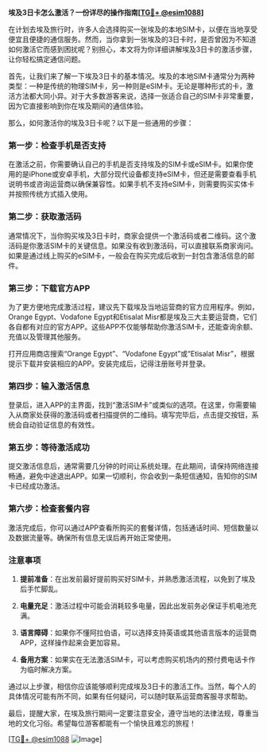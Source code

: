 **埃及3日卡怎么激活？一份详尽的操作指南[[TG💪+ @esim1088](https://t.me/s/esim1088)]**

在计划去埃及旅行时，许多人会选择购买一张埃及的本地SIM卡，以便在当地享受便宜且便捷的通信服务。然而，当你拿到一张埃及的3日卡时，是否曾因为不知道如何激活它而感到困扰呢？别担心，本文将为你详细讲解埃及3日卡的激活步骤，让你轻松搞定通信问题。

首先，让我们来了解一下埃及3日卡的基本情况。埃及的本地SIM卡通常分为两种类型：一种是传统的物理SIM卡，另一种则是eSIM卡。无论是哪种形式的卡，激活方法都大同小异。对于大多数游客来说，选择一张适合自己的SIM卡非常重要，因为它直接影响到你在埃及期间的通信体验。

那么，如何激活你的埃及3日卡呢？以下是一些通用的步骤：

### 第一步：检查手机是否支持

在激活之前，你需要确认自己的手机是否支持埃及的SIM卡或eSIM卡。如果你使用的是iPhone或安卓手机，大部分现代设备都支持eSIM卡，但还是需要查看手机说明书或咨询运营商以确保兼容性。如果手机不支持eSIM卡，则需要购买实体卡并按照传统方式插入使用。

### 第二步：获取激活码

通常情况下，当你购买埃及3日卡时，商家会提供一个激活码或者二维码。这个激活码是你激活SIM卡的关键信息。如果没有收到激活码，可以直接联系商家询问。如果是通过线上购买的eSIM卡，一般会在购买完成后收到一封包含激活信息的邮件。

### 第三步：下载官方APP

为了更方便地完成激活过程，建议先下载埃及当地运营商的官方应用程序。例如，Orange Egypt、Vodafone Egypt和Etisalat Misr都是埃及三大主要运营商，它们各自都有对应的官方APP。这些APP不仅能够帮助你激活SIM卡，还能查询余额、充值以及管理其他服务。

打开应用商店搜索“Orange Egypt”、“Vodafone Egypt”或“Etisalat Misr”，根据提示下载并安装相应的APP。安装完成后，记得注册账号并登录。

### 第四步：输入激活信息

登录后，进入APP的主界面，找到“激活SIM卡”或类似的选项。在这里，你需要输入从商家处获得的激活码或者扫描提供的二维码。填写完毕后，点击提交按钮，系统会自动验证信息的有效性。

### 第五步：等待激活成功

提交激活信息后，通常需要几分钟的时间让系统处理。在此期间，请保持网络连接畅通，避免中途退出APP。如果一切顺利，你会收到一条短信通知，告知你的SIM卡已经成功激活。

### 第六步：检查套餐内容

激活完成后，你可以通过APP查看所购买的套餐详情，包括通话时间、短信数量以及数据流量等。确保所有信息无误后再开始正常使用。

### 注意事项

1. **提前准备**：在出发前最好提前购买好SIM卡，并熟悉激活流程，以免到了埃及后手忙脚乱。
   
2. **电量充足**：激活过程中可能会消耗较多电量，因此出发前务必保证手机电池充满。

3. **语言障碍**：如果你不懂阿拉伯语，可以选择支持英语或其他语言版本的运营商APP，这样操作起来会更加容易。

4. **备用方案**：如果实在无法激活SIM卡，可以考虑购买机场内的预付费电话卡作为临时解决方案。

通过以上步骤，相信你应该能够顺利完成埃及3日卡的激活工作。当然，每个人的具体情况可能有所不同，如果有任何疑问，可以随时联系运营商客服寻求帮助。

最后，提醒大家，在埃及旅行期间一定要注意安全，遵守当地的法律法规，尊重当地的文化习俗。希望每位游客都能有一个愉快且难忘的旅程！

[[TG💪+ @esim1088](https://t.me/s/esim1088) ![Image](https://i.postimg.cc/4NQfJmqS/Snipaste-2025-05-13-00-14-12.png)]